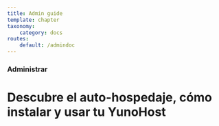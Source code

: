 ```yaml
---
title: Admin guide
template: chapter
taxonomy:
    category: docs
routes:
    default: /admindoc
---
```


### Administrar

# Descubre el auto-hospedaje, cómo instalar y usar tu YunoHost